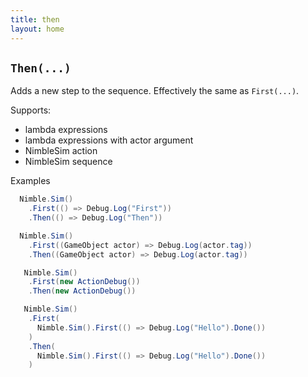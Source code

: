 ```yaml
---
title: then
layout: home
---
```


## `Then(...)`

Adds a new step to the sequence. Effectively the same as `First(...)`.

Supports:

  - lambda expressions
  - lambda expressions with actor argument
  - NimbleSim action
  - NimbleSim sequence

Examples

```csharp
  Nimble.Sim()
    .First(() => Debug.Log("First"))
    .Then(() => Debug.Log("Then"))
```

```csharp
  Nimble.Sim()
    .First((GameObject actor) => Debug.Log(actor.tag))
    .Then((GameObject actor) => Debug.Log(actor.tag))
```

```csharp
   Nimble.Sim()
    .First(new ActionDebug())
    .Then(new ActionDebug())
```

```csharp
   Nimble.Sim()
    .First(
      Nimble.Sim().First(() => Debug.Log("Hello").Done())
    )
    .Then(
      Nimble.Sim().First(() => Debug.Log("Hello").Done())
    )
```